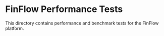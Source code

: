 # FinFlow Performance Tests

This directory contains performance and benchmark tests for the FinFlow platform.

